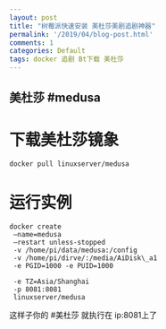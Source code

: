 ```yaml
---
layout: post
title: "树莓派快速安装 美杜莎美剧追剧神器"
permalink: '/2019/04/blog-post.html'
comments: 1
categories: Default
tags: docker 追剧 Bt下载 美杜莎
---
```

## 美杜莎 #medusa

# 下载美杜莎镜象
```
docker pull linuxserver/medusa
```
# 运行实例
```
docker create  
 –name=medusa  
 –restart unless-stopped  
 -v /home/pi/data/medusa:/config  
 -v /home/pi/dirve/:/media/AiDisk\_a1  
 -e PGID=1000 -e PUID=1000 

 -e TZ=Asia/Shanghai  
 -p 8081:8081  
 linuxserver/medusa

```

这样子你的 #美杜莎 就执行在 ip:8081上了